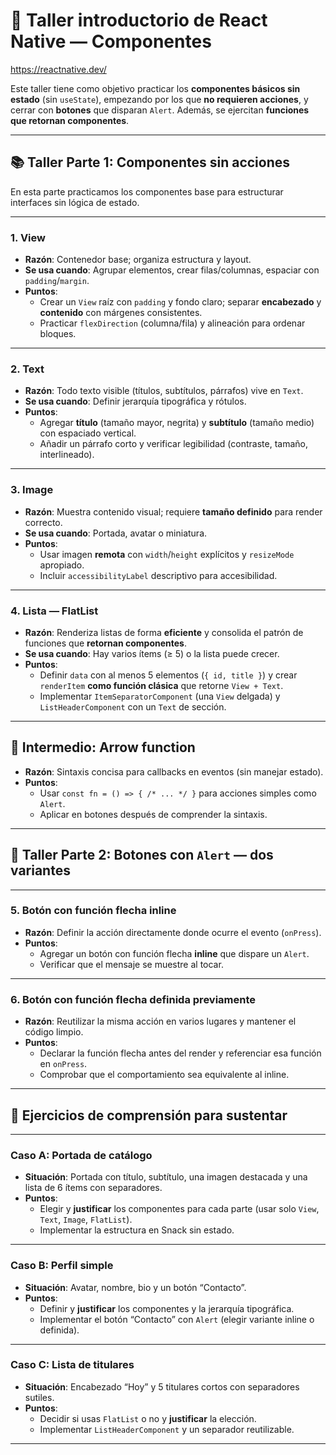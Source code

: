 # 🚀 Taller introductorio de React Native — Componentes

https://reactnative.dev/

Este taller tiene como objetivo practicar los **componentes básicos sin estado** (sin `useState`), empezando por los que **no requieren acciones**, y cerrar con **botones** que disparan `Alert`. Además, se ejercitan **funciones que retornan componentes**.

---

## 📚 Taller Parte 1: Componentes sin acciones

En esta parte practicamos los componentes base para estructurar interfaces sin lógica de estado.

---

### 1. View
- **Razón**: Contenedor base; organiza estructura y layout.
- **Se usa cuando**: Agrupar elementos, crear filas/columnas, espaciar con `padding`/`margin`.
- **Puntos**:
  - Crear un `View` raíz con `padding` y fondo claro; separar **encabezado** y **contenido** con márgenes consistentes.
  - Practicar `flexDirection` (columna/fila) y alineación para ordenar bloques.

---

### 2. Text
- **Razón**: Todo texto visible (títulos, subtítulos, párrafos) vive en `Text`.
- **Se usa cuando**: Definir jerarquía tipográfica y rótulos.
- **Puntos**:
  - Agregar **título** (tamaño mayor, negrita) y **subtítulo** (tamaño medio) con espaciado vertical.
  - Añadir un párrafo corto y verificar legibilidad (contraste, tamaño, interlineado).

---

### 3. Image
- **Razón**: Muestra contenido visual; requiere **tamaño definido** para render correcto.
- **Se usa cuando**: Portada, avatar o miniatura.
- **Puntos**:
  - Usar imagen **remota** con `width`/`height` explícitos y `resizeMode` apropiado.
  - Incluir `accessibilityLabel` descriptivo para accesibilidad.

---

### 4. Lista — FlatList
- **Razón**: Renderiza listas de forma **eficiente** y consolida el patrón de funciones que **retornan componentes**.
- **Se usa cuando**: Hay varios ítems (≥ 5) o la lista puede crecer.
- **Puntos**:
  - Definir `data` con al menos 5 elementos (`{ id, title }`) y crear `renderItem` **como función clásica** que retorne `View + Text`.
  - Implementar `ItemSeparatorComponent` (una `View` delgada) y `ListHeaderComponent` con un `Text` de sección.

---

## 🏹 Intermedio: Arrow function

- **Razón**: Sintaxis concisa para callbacks en eventos (sin manejar estado).
- **Puntos**:
  - Usar `const fn = () => { /* ... */ }` para acciones simples como `Alert`.
  - Aplicar en botones después de comprender la sintaxis.

---

## 🔘 Taller Parte 2: Botones con `Alert` — dos variantes

---

### 5. Botón con función flecha inline
- **Razón**: Definir la acción directamente donde ocurre el evento (`onPress`).
- **Puntos**:
  - Agregar un botón con función flecha **inline** que dispare un `Alert`.
  - Verificar que el mensaje se muestre al tocar.

---

### 6. Botón con función flecha definida previamente
- **Razón**: Reutilizar la misma acción en varios lugares y mantener el código limpio.
- **Puntos**:
  - Declarar la función flecha antes del render y referenciar esa función en `onPress`.
  - Comprobar que el comportamiento sea equivalente al inline.

---

## 🧠 Ejercicios de comprensión para sustentar

---

### Caso A: Portada de catálogo
- **Situación**: Portada con título, subtítulo, una imagen destacada y una lista de 6 ítems con separadores.
- **Puntos**:
  - Elegir y **justificar** los componentes para cada parte (usar solo `View`, `Text`, `Image`, `FlatList`).
  - Implementar la estructura en Snack sin estado.

---

### Caso B: Perfil simple
- **Situación**: Avatar, nombre, bio y un botón “Contacto”.
- **Puntos**:
  - Definir y **justificar** los componentes y la jerarquía tipográfica.
  - Implementar el botón “Contacto” con `Alert` (elegir variante inline o definida).

---

### Caso C: Lista de titulares
- **Situación**: Encabezado “Hoy” y 5 titulares cortos con separadores sutiles.
- **Puntos**:
  - Decidir si usas `FlatList` o no y **justificar** la elección.
  - Implementar `ListHeaderComponent` y un separador reutilizable.

---
